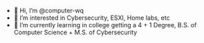 - 👋 Hi, I’m @computer-wq
- 👀 I’m interested in Cybersecurity, ESXI, Home labs, etc
- 🌱 I’m currently learning in college getting a 4 + 1 Degree, B.S. of Computer Science + M.S. of Cybersecurity

<!---
computer-wq/computer-wq is a ✨ special ✨ repository because its `README.md` (this file) appears on your GitHub profile.
You can click the Preview link to take a look at your changes.
--->
